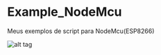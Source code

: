# Example_NodeMcu
Meus exemplos de script para NodeMcu(ESP8266)

![alt tag](https://bennthomsen.files.wordpress.com/2015/12/nodemcu_pinout_700-2.png?w=584)
